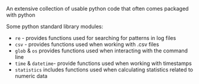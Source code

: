 An extensive collection of usable python code that often comes packaged with python

Some python standard library modules:
- `re` - provides functions used for searching for patterns in log files
- `csv` - provides functions used when working with .csv files
- `glob` & `os` provides functions used when interacting with the command line
- `time` & `datetime`- provide functions used when working with timestamps
- `statistics` includes functions used when calculating statistics related to numeric data